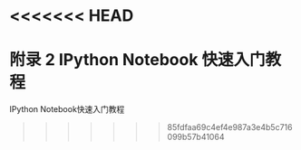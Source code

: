 <<<<<<< HEAD
=======
# 附录 2 IPython Notebook 快速入门教程

IPython Notebook快速入门教程

>>>>>>> 85fdfaa69c4ef4e987a3e4b5c716099b57b41064
